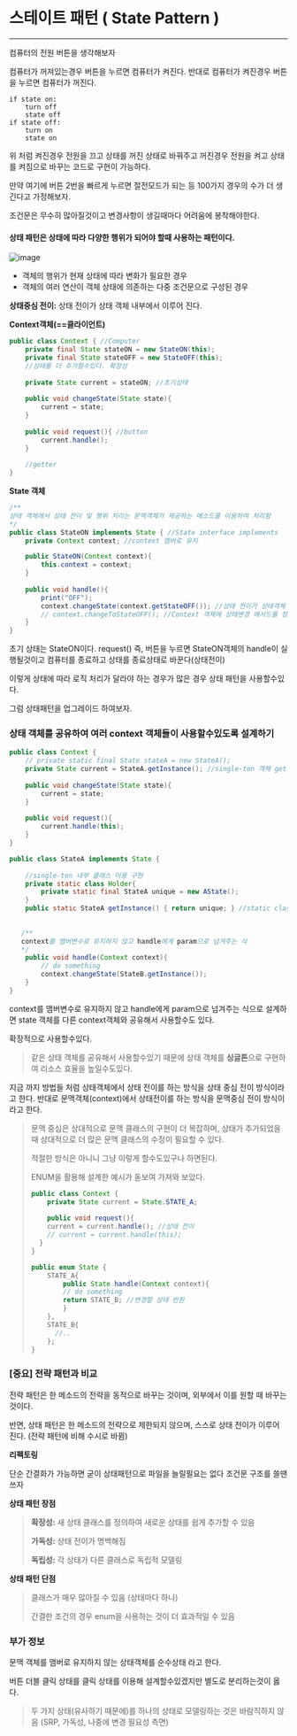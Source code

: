 # **스테이트 패턴 ( State Pattern )**

---

컴퓨터의 전원 버튼을 생각해보자

컴퓨터가 꺼져있는경우 버튼을 누르면 컴퓨터가 켜진다. 반대로 컴퓨터가 켜진경우 버튼을 누르면 컴퓨터가 꺼진다.

~~~
if state on: 
	turn off
	state off
if state off: 
	turn on
	state on
~~~

위 처럼 켜진경우 전원을 끄고 상태를 꺼진 상태로 바꿔주고 꺼진경우 전원을 켜고 상태를 켜짐으로 바꾸는 코드로 구현이 가능하다.



만약 여기에  버튼 2번을 빠르게 누르면 절전모드가 되는 등 100가지 경우의 수가 더 생긴다고 가정해보자.

조건문은 무수히 많아질것이고 변경사항이 생길때마다 어려움에 봉착해야한다.



#### 상태 패턴은 **상태에 따라 다양한 행위**가 되어야 할때 사용하는 패턴이다.

![image](https://user-images.githubusercontent.com/68331041/142753938-e956e29e-9f14-422c-a1cd-ecc6da883c77.png)

+ 객체의 행위가 현재 상태에 따라 변화가 필요한 경우
+ 객체의 여러 연산이 객체 상태에 의존하는 다중 조건문으로 구성된 경우





**상태중심 전이:** 상태 전이가 상태 객체 내부에서 이루어 진다.

**Context객체(==클라이언트)**

~~~java
public class Context { //Computer
    private final State stateON = new StateON(this);
    private final State stateOFF = new StateOFF(this);
    //상태를 더 추가할수있다. 확장성
    
    private State current = stateON; //초기상태
    
    public void changeState(State state){ 
    	current = state;
    }
    
    public void request(){ //button
    	current.handle();
    }
   
    //getter
}
~~~

**State 객체**

~~~java
/**
상태 객체에서 상태 전이 및 행위 처리는 문맥객체가 제공하는 메소드를 이용하여 처리함
*/
public class StateON implements State { //State interface implements
    private Context context; //context 맴버로 유지

    public StateON(Context context){
        this.context = context;
    }
    
    public void handle(){
        print("OFF");
        context.changeState(context.getStateOFF()); //상태 전이가 상태객체 내부에서 이루어짐
        // context.changeToStateOFF(); //Context 객체에 상태변경 메서드를 정의해두고 상태 객체에서 사용할수도있다.
    }
}
~~~

초기 상태는 StateON이다. request() 즉, 버튼을 누르면 StateON객체의 handle이 실행될것이고 컴퓨터를 종료하고 상태를 종료상태로 바꾼다(상태전이)



이렇게 상태에 따라 로직 처리가 달라야 하는 경우가 많은 경우 상태 패턴을 사용할수있다.



그럼 상태패턴을 업그레이드 하여보자.



### 상태 객체를 공유하여 여러  context 객체들이 사용할수있도록 설계하기

~~~java
public class Context {
    // private static final State stateA = new StateA();
    private State current = StateA.getInstance(); //single-ton 객체 get
    
    public void changeState(State state){
    	current = state;
    }
    
    public void request(){
    	current.handle(this);
    }
}
~~~

~~~java
public class StateA implements State {
    
    //single-ton 내부 클래스 이용 구현
    private static class Holder{
    	private static final StateA unique = new AState(); 
    } 
    public static StateA getInstance() { return unique; } //static class로 생성한 유일 객체를 반환한다.
    
    
   /**
   context를 맴버변수로 유지하지 않고 handle에게 param으로 넘겨주는 식
   */
    public void handle(Context context){
        // do something
        context.changeState(StateB.getInstance());
    }
}
~~~

context를 맴버변수로 유지하지 않고 handle에게 param으로 넘겨주는 식으로 설계하면 state 객체를 다른 context객체와 공유해서 사용할수도 있다.

확장적으로 사용할수있다.

> 같은 상태 객체를 공유해서 사용할수있기 때문에 상태 객체를 **싱글톤**으로 구현하여 리소스 효율을 높일수도있다.





지금 까지 방법들 처럼  상태객체에서 상태 전이를 하는 방식을 상태 중심 전이 방식이라고 한다. 반대로 문맥객체(context)에서 상태전이를 하는 방식을 문맥중심 전이 방식이라고 한다.

> 문맥 중심은 상대적으로 문맥 클래스의 구현이 더 복잡하며, 상태가 추가되었을
> 때 상대적으로 더 많은 문맥 클래스의 수정이 필요할 수 있다.
>
> 적절한 방식은 아니니 그냥 이렇게 할수도있구나 하면된다.
>
> ENUM을 활용해 설계한 예시가 돋보여 가져와 보았다.
>
> ~~~java
> public class Context {
>     private State current = State.STATE_A;
>     
>     public void request(){
>     current = current.handle(); //상태 전이
>     // current = current.handle(this);
> 	}
> }
> ~~~
>
> ~~~java
> public enum State {
>     STATE_A{
>         public State handle(Context context){ 
>         // do something
>         return STATE_B; //변경할 상태 반환
>         }
>     },
>     STATE_B{
>     	//..
>     };
> }
> ~~~



### **[중요] 전략 패턴과 비교**
전략 패턴은 한 메소드의 전략을 동적으로 바꾸는 것이며, 외부에서 이를 원할 때 바꾸는 것이다.

반면, 상태 패턴은 한 메소드의 전략으로 제한되지 않으며, 스스로 상태 전이가 이루어 진다. (전략 패턴에 비해 수시로 바뀜)



**리펙토링**

단순 간결화가 가능하면 굳이 상태패턴으로 파일을 늘릴필요는 없다 조건문 구조를 쓸땐 쓰자



**상태 패턴 장점**

> **확장성:** 새 상태 클래스를 정의하여 새로운 상태를 쉽게 추가할 수 있음
>
> **가독성:** 상태 전이가 명백해짐 
>
> **독립성:** 각 상태가 다른 클래스로 독립적 모델링 

**상태 패턴 단점**

> 클래스가 매우 많아질 수 있음 (상태마다 하나)
>
> 간결한 조건의 경우 enum을 사용하는 것이 더 효과적일 수 있음



### **부가 정보**

문맥 객체를 맴버로 유지하지 않는 상태객체를 순수상태 라고 한다.

버튼 더블 클릭 상태를  클릭 상태를 이용해 설계할수있겠지만 별도로 분리하는것이 옳다.

> 두 가지 상태(유사하기 때문에)를 하나의 상태로 모델링하는 것은 바람직하지 않음 (SRP, 가독성, 나중에 변경 필요성 측면)

